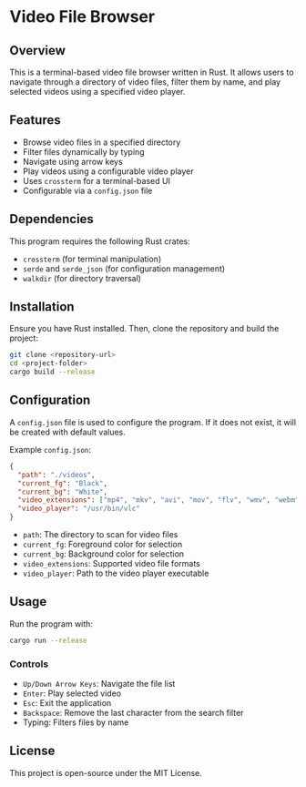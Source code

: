 # Video File Browser

## Overview

This is a terminal-based video file browser written in Rust. It allows users to navigate through a directory of video files, filter them by name, and play selected videos using a specified video player.

## Features

- Browse video files in a specified directory
- Filter files dynamically by typing
- Navigate using arrow keys
- Play videos using a configurable video player
- Uses `crossterm` for a terminal-based UI
- Configurable via a `config.json` file

## Dependencies

This program requires the following Rust crates:

- `crossterm` (for terminal manipulation)
- `serde` and `serde_json` (for configuration management)
- `walkdir` (for directory traversal)

## Installation

Ensure you have Rust installed. Then, clone the repository and build the project:

```sh
git clone <repository-url>
cd <project-folder>
cargo build --release
```

## Configuration

A `config.json` file is used to configure the program. If it does not exist, it will be created with default values.

Example `config.json`:

```json
{
  "path": "./videos",
  "current_fg": "Black",
  "current_bg": "White",
  "video_extensions": ["mp4", "mkv", "avi", "mov", "flv", "wmv", "webm"],
  "video_player": "/usr/bin/vlc"
}
```

- `path`: The directory to scan for video files
- `current_fg`: Foreground color for selection
- `current_bg`: Background color for selection
- `video_extensions`: Supported video file formats
- `video_player`: Path to the video player executable

## Usage

Run the program with:

```sh
cargo run --release
```

### Controls

- `Up/Down Arrow Keys`: Navigate the file list
- `Enter`: Play selected video
- `Esc`: Exit the application
- `Backspace`: Remove the last character from the search filter
- Typing: Filters files by name

## License

This project is open-source under the MIT License.
